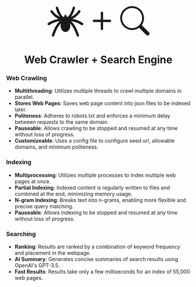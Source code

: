 <div style="display: flex; justify-content: center; align-items: center;">
    <svg fill="currentColor" xmlns="http://www.w3.org/2000/svg" xmlns:xlink="http://www.w3.org/1999/xlink" version="1.1" id="Layer_1" x="0px" y="0px" width="100px" height="100px" viewBox="0 0 100 100" enable-background="new 0 0 100 100" xml:space="preserve">
        <path d="M97.635,56.061c-9.252-6.534-19.894-9.792-28.337-11.415c6.792-3.236,14.602-8.856,21.461-18.627  c1.036-1.477,0.68-3.514-0.797-4.55c-1.478-1.037-3.515-0.68-4.551,0.796c-6.633,9.449-14.177,14.48-20.394,17.165  c3.778-4.709,7.831-12.14,11.353-23.886c0.519-1.728-0.463-3.549-2.19-4.067c-1.731-0.517-3.55,0.462-4.067,2.191  c-5.449,18.175-11.796,24.271-15.279,26.31c-0.507-1.304-1.309-2.367-2.288-3.037c0.11-0.384,0.178-0.797,0.178-1.233  c0-1.611-0.828-2.953-1.944-3.335l-0.36,3.807c-0.094-0.007-0.187-0.019-0.282-0.019s-0.188,0.012-0.283,0.019l-0.36-3.807  c-1.116,0.383-1.944,1.724-1.944,3.335c0,0.436,0.067,0.849,0.177,1.233c-0.979,0.67-1.781,1.733-2.288,3.037  c-3.483-2.039-9.829-8.134-15.279-26.31c-0.519-1.729-2.344-2.708-4.067-2.191c-1.729,0.518-2.709,2.339-2.191,4.067  c3.503,11.684,7.532,19.099,11.293,23.813c-6.224-2.7-13.759-7.723-20.336-17.091c-1.037-1.477-3.075-1.833-4.55-0.796  c-1.477,1.036-1.833,3.074-0.796,4.55c6.862,9.774,14.674,15.396,21.468,18.63c-8.442,1.621-19.084,4.874-28.342,11.412  c-1.474,1.04-1.825,3.079-0.784,4.553c0.637,0.9,1.646,1.382,2.671,1.382c0.651,0,1.309-0.194,1.881-0.599  c9.217-6.509,20.247-9.434,28.335-10.75c-6.757,5.944-14.83,17.129-21.636,38.173c-0.555,1.716,0.386,3.558,2.103,4.113  c0.334,0.107,0.673,0.159,1.006,0.159c1.379,0,2.66-0.88,3.107-2.263c6.005-18.563,12.795-28.591,18.342-34.011  c-0.487,1.842-0.765,3.813-0.765,5.878c0,9.765,5.927,17.682,13.239,17.682c7.311,0,13.238-7.917,13.238-17.682  c0-2.064-0.278-4.038-0.766-5.88c5.546,5.42,12.337,15.45,18.341,34.013c0.447,1.383,1.729,2.263,3.107,2.263  c0.333,0,0.672-0.052,1.006-0.159c1.717-0.556,2.658-2.397,2.104-4.113c-6.814-21.067-14.905-32.254-21.671-38.193  c8.08,1.309,19.115,4.233,28.37,10.769c0.573,0.404,1.23,0.599,1.882,0.599c1.025,0,2.035-0.481,2.671-1.382  C99.459,59.14,99.108,57.101,97.635,56.061z"/>
    </svg>
    <svg xmlns="http://www.w3.org/2000/svg" width="100" height="100" fill="currentColor" class="bi bi-plus" viewBox="0 0 16 16">
        <path d="M8 4a.5.5 0 0 1 .5.5v3h3a.5.5 0 0 1 0 1h-3v3a.5.5 0 0 1-1 0v-3h-3a.5.5 0 0 1 0-1h3v-3A.5.5 0 0 1 8 4"/>
    </svg>
    <svg xmlns="http://www.w3.org/2000/svg" width="80" height="80" fill="currentColor" class="bi bi-search" viewBox="0 0 16 16">
        <path d="M11.742 10.344a6.5 6.5 0 1 0-1.397 1.398h-.001q.044.06.098.115l3.85 3.85a1 1 0 0 0 1.415-1.414l-3.85-3.85a1 1 0 0 0-.115-.1zM12 6.5a5.5 5.5 0 1 1-11 0 5.5 5.5 0 0 1 11 0"/>
    </svg>
</div>

<h1 align="center">Web Crawler + Search Engine</h1>
<h3> Web Crawling </h3>
<ul>
    <li><strong>Multithreading</strong>: Utilizes multiple threads to crawl multiple domains in parallel.</li>
    <li><strong>Stores Web Pages</strong>: Saves web page content into json files to be indexed later.</li>
    <li><strong>Politeness</strong>: Adheres to robots.txt and enforces a minimum delay between requests to the same domain.</li>
    <li><strong>Pauseable</strong>: Allows crawling to be stopped and resumed at any time without loss of progress.</li>
    <li><strong>Customizeable</strong>: Uses a config file to configure seed url, allowable domains, and minimum politeness.</li>
</ul>

<h3> Indexing </h3>
<ul>
    <li><strong>Multiprocessing</strong>: Utilizes multiple processes to index multiple web pages at once.</li>
    <li><strong>Partial Indexing</strong>: Indexed content is regularly written to files and combined at the end, minimizing memory usage.</li>
    <li><strong>N-gram Indexing</strong>: Breaks text into n-grams, enabling more flexible and precise query matching.</li>
    <li><strong>Pauseable</strong>: Allows indexing to be stopped and resumed at any time without loss of progress.</li>
</ul>

<h3> Searching </h3>
<ul>
    <li><strong>Ranking</strong>: Results are ranked by a combination of keyword frequency and placement in the webpage.</li>
    <li><strong>AI Summary</strong>: Generates concise summaries of search results using OpenAI's GPT-3.5.</li>
    <li><strong>Fast Results</strong>: Results take only a few milliseconds for an index of 55,000 web pages. </li>
</ul>